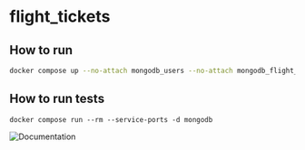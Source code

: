 # flight_tickets

## How to run 
```bash
docker compose up --no-attach mongodb_users --no-attach mongodb_flight_tickets
```

## How to run tests
```
docker compose run --rm --service-ports -d mongodb
```
![Documentation]()